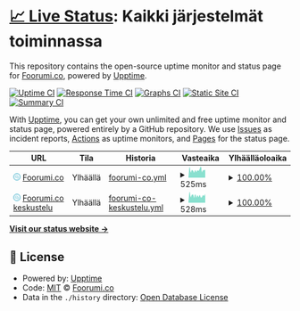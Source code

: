 # [📈 Live Status](https://status.foorumi.co): <!--live status--> **Kaikki järjestelmät toiminnassa**

This repository contains the open-source uptime monitor and status page for [Foorumi.co](https://foorumi.co), powered by [Upptime](https://github.com/upptime/upptime).

[![Uptime CI](https://github.com/foorumico/status/workflows/Uptime%20CI/badge.svg)](https://github.com/foorumico/status/actions?query=workflow%3A%22Uptime+CI%22)
[![Response Time CI](https://github.com/foorumico/status/workflows/Response%20Time%20CI/badge.svg)](https://github.com/foorumico/status/actions?query=workflow%3A%22Response+Time+CI%22)
[![Graphs CI](https://github.com/foorumico/status/workflows/Graphs%20CI/badge.svg)](https://github.com/foorumico/status/actions?query=workflow%3A%22Graphs+CI%22)
[![Static Site CI](https://github.com/foorumico/status/workflows/Static%20Site%20CI/badge.svg)](https://github.com/foorumico/status/actions?query=workflow%3A%22Static+Site+CI%22)
[![Summary CI](https://github.com/foorumico/status/workflows/Summary%20CI/badge.svg)](https://github.com/foorumico/status/actions?query=workflow%3A%22Summary+CI%22)

With [Upptime](https://upptime.js.org), you can get your own unlimited and free uptime monitor and status page, powered entirely by a GitHub repository. We use [Issues](https://github.com/foorumico/status/issues) as incident reports, [Actions](https://github.com/foorumico/status/actions) as uptime monitors, and [Pages](https://status.foorumi.co) for the status page.

<!--start: status pages-->
<!-- This summary is generated by Upptime (https://github.com/upptime/upptime) -->
<!-- Do not edit this manually, your changes will be overwritten -->
<!-- prettier-ignore -->
| URL | Tila | Historia | Vasteaika | Ylhäälläoloaika |
| --- | ------ | ------- | ------------- | ------ |
| <img alt="" src="https://github.com/foorumico/status/raw/master/assets/logo_512.png" height="13"> [Foorumi.co](https://foorumi.co) | Ylhäällä | [foorumi-co.yml](https://github.com/foorumico/status/commits/HEAD/history/foorumi-co.yml) | <details><summary><img alt="Vasteaika graafi" src="./graphs/foorumi-co/response-time-week.png" height="20"> 525ms</summary><br><a href="https://status.foorumi.co/history/foorumi-co"><img alt="Vasteaika 514" src="https://img.shields.io/endpoint?url=https%3A%2F%2Fraw.githubusercontent.com%2Ffoorumico%2Fstatus%2FHEAD%2Fapi%2Ffoorumi-co%2Fresponse-time.json"></a><br><a href="https://status.foorumi.co/history/foorumi-co"><img alt="24h vasteaika 495" src="https://img.shields.io/endpoint?url=https%3A%2F%2Fraw.githubusercontent.com%2Ffoorumico%2Fstatus%2FHEAD%2Fapi%2Ffoorumi-co%2Fresponse-time-day.json"></a><br><a href="https://status.foorumi.co/history/foorumi-co"><img alt="7 päivän vasteaika 525" src="https://img.shields.io/endpoint?url=https%3A%2F%2Fraw.githubusercontent.com%2Ffoorumico%2Fstatus%2FHEAD%2Fapi%2Ffoorumi-co%2Fresponse-time-week.json"></a><br><a href="https://status.foorumi.co/history/foorumi-co"><img alt="30 päivän vasteaika 514" src="https://img.shields.io/endpoint?url=https%3A%2F%2Fraw.githubusercontent.com%2Ffoorumico%2Fstatus%2FHEAD%2Fapi%2Ffoorumi-co%2Fresponse-time-month.json"></a><br><a href="https://status.foorumi.co/history/foorumi-co"><img alt="1 vuoden vasteaika 514" src="https://img.shields.io/endpoint?url=https%3A%2F%2Fraw.githubusercontent.com%2Ffoorumico%2Fstatus%2FHEAD%2Fapi%2Ffoorumi-co%2Fresponse-time-year.json"></a></details> | <details><summary><a href="https://status.foorumi.co/history/foorumi-co">100.00%</a></summary><a href="https://status.foorumi.co/history/foorumi-co"><img alt="Ylhäälläoloaika 100.00%" src="https://img.shields.io/endpoint?url=https%3A%2F%2Fraw.githubusercontent.com%2Ffoorumico%2Fstatus%2FHEAD%2Fapi%2Ffoorumi-co%2Fuptime.json"></a><br><a href="https://status.foorumi.co/history/foorumi-co"><img alt="24h ylhäälläoloaika 100.00%" src="https://img.shields.io/endpoint?url=https%3A%2F%2Fraw.githubusercontent.com%2Ffoorumico%2Fstatus%2FHEAD%2Fapi%2Ffoorumi-co%2Fuptime-day.json"></a><br><a href="https://status.foorumi.co/history/foorumi-co"><img alt="7 päivän ylhäälläoloaika 100.00%" src="https://img.shields.io/endpoint?url=https%3A%2F%2Fraw.githubusercontent.com%2Ffoorumico%2Fstatus%2FHEAD%2Fapi%2Ffoorumi-co%2Fuptime-week.json"></a><br><a href="https://status.foorumi.co/history/foorumi-co"><img alt="30 päivän ylhäälläoloaika 100.00%" src="https://img.shields.io/endpoint?url=https%3A%2F%2Fraw.githubusercontent.com%2Ffoorumico%2Fstatus%2FHEAD%2Fapi%2Ffoorumi-co%2Fuptime-month.json"></a><br><a href="https://status.foorumi.co/history/foorumi-co"><img alt="1 vuoden ylhäälläoloaika 100.00%" src="https://img.shields.io/endpoint?url=https%3A%2F%2Fraw.githubusercontent.com%2Ffoorumico%2Fstatus%2FHEAD%2Fapi%2Ffoorumi-co%2Fuptime-year.json"></a></details>
| <img alt="" src="https://github.com/foorumico/status/raw/master/assets/logo_512.png" height="13"> [Foorumi.co keskustelu](https://keskustelu.foorumi.co) | Ylhäällä | [foorumi-co-keskustelu.yml](https://github.com/foorumico/status/commits/HEAD/history/foorumi-co-keskustelu.yml) | <details><summary><img alt="Vasteaika graafi" src="./graphs/foorumi-co-keskustelu/response-time-week.png" height="20"> 528ms</summary><br><a href="https://status.foorumi.co/history/foorumi-co-keskustelu"><img alt="Vasteaika 554" src="https://img.shields.io/endpoint?url=https%3A%2F%2Fraw.githubusercontent.com%2Ffoorumico%2Fstatus%2FHEAD%2Fapi%2Ffoorumi-co-keskustelu%2Fresponse-time.json"></a><br><a href="https://status.foorumi.co/history/foorumi-co-keskustelu"><img alt="24h vasteaika 570" src="https://img.shields.io/endpoint?url=https%3A%2F%2Fraw.githubusercontent.com%2Ffoorumico%2Fstatus%2FHEAD%2Fapi%2Ffoorumi-co-keskustelu%2Fresponse-time-day.json"></a><br><a href="https://status.foorumi.co/history/foorumi-co-keskustelu"><img alt="7 päivän vasteaika 528" src="https://img.shields.io/endpoint?url=https%3A%2F%2Fraw.githubusercontent.com%2Ffoorumico%2Fstatus%2FHEAD%2Fapi%2Ffoorumi-co-keskustelu%2Fresponse-time-week.json"></a><br><a href="https://status.foorumi.co/history/foorumi-co-keskustelu"><img alt="30 päivän vasteaika 554" src="https://img.shields.io/endpoint?url=https%3A%2F%2Fraw.githubusercontent.com%2Ffoorumico%2Fstatus%2FHEAD%2Fapi%2Ffoorumi-co-keskustelu%2Fresponse-time-month.json"></a><br><a href="https://status.foorumi.co/history/foorumi-co-keskustelu"><img alt="1 vuoden vasteaika 554" src="https://img.shields.io/endpoint?url=https%3A%2F%2Fraw.githubusercontent.com%2Ffoorumico%2Fstatus%2FHEAD%2Fapi%2Ffoorumi-co-keskustelu%2Fresponse-time-year.json"></a></details> | <details><summary><a href="https://status.foorumi.co/history/foorumi-co-keskustelu">100.00%</a></summary><a href="https://status.foorumi.co/history/foorumi-co-keskustelu"><img alt="Ylhäälläoloaika 100.00%" src="https://img.shields.io/endpoint?url=https%3A%2F%2Fraw.githubusercontent.com%2Ffoorumico%2Fstatus%2FHEAD%2Fapi%2Ffoorumi-co-keskustelu%2Fuptime.json"></a><br><a href="https://status.foorumi.co/history/foorumi-co-keskustelu"><img alt="24h ylhäälläoloaika 100.00%" src="https://img.shields.io/endpoint?url=https%3A%2F%2Fraw.githubusercontent.com%2Ffoorumico%2Fstatus%2FHEAD%2Fapi%2Ffoorumi-co-keskustelu%2Fuptime-day.json"></a><br><a href="https://status.foorumi.co/history/foorumi-co-keskustelu"><img alt="7 päivän ylhäälläoloaika 100.00%" src="https://img.shields.io/endpoint?url=https%3A%2F%2Fraw.githubusercontent.com%2Ffoorumico%2Fstatus%2FHEAD%2Fapi%2Ffoorumi-co-keskustelu%2Fuptime-week.json"></a><br><a href="https://status.foorumi.co/history/foorumi-co-keskustelu"><img alt="30 päivän ylhäälläoloaika 100.00%" src="https://img.shields.io/endpoint?url=https%3A%2F%2Fraw.githubusercontent.com%2Ffoorumico%2Fstatus%2FHEAD%2Fapi%2Ffoorumi-co-keskustelu%2Fuptime-month.json"></a><br><a href="https://status.foorumi.co/history/foorumi-co-keskustelu"><img alt="1 vuoden ylhäälläoloaika 100.00%" src="https://img.shields.io/endpoint?url=https%3A%2F%2Fraw.githubusercontent.com%2Ffoorumico%2Fstatus%2FHEAD%2Fapi%2Ffoorumi-co-keskustelu%2Fuptime-year.json"></a></details>

<!--end: status pages-->

[**Visit our status website →**](https://status.foorumi.co)

## 📄 License

- Powered by: [Upptime](https://github.com/upptime/upptime)
- Code: [MIT](./LICENSE) © [Foorumi.co](https://foorumi.co)
- Data in the `./history` directory: [Open Database License](https://opendatacommons.org/licenses/odbl/1-0/)
